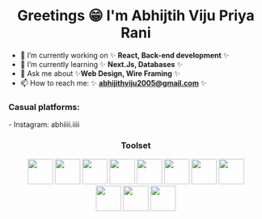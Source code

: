 <h1 align='center'>Greetings 😁 I'm Abhijtih Viju Priya Rani</h1>

- 💎 I’m currently working on ✨ **React, Back-end development** ✨
- 🌱 I’m currently learning ✨ **Next.Js, Databases** ✨
- 💬 Ask me about ✨**Web Design, Wire Framing** ✨
- 📫 How to reach me: ✨ **abhijithviju2005@gmail.com** ✨


<h3 align="left">Casual platforms:</h3>
- Instagram: abhiiii.iiii

<h3 align="center">Toolset</h3>
<p align="center">
  <img src='https://cdn.jsdelivr.net/gh/devicons/devicon/icons/c/c-original.svg' width=50 height=50>
  <img src='https://cdn.jsdelivr.net/gh/devicons/devicon/icons/java/java-original.svg' width=50 height=50>
  <img src='https://cdn.jsdelivr.net/gh/devicons/devicon/icons/python/python-original.svg' width=50 height=50>
  <img src='https://cdn.jsdelivr.net/gh/devicons/devicon/icons/html5/html5-original.svg' width=50 height=50>
  <img src='https://cdn.jsdelivr.net/gh/devicons/devicon/icons/css3/css3-original.svg' width=50 height=50>
  <img src='https://cdn.jsdelivr.net/gh/devicons/devicon@latest/icons/tailwindcss/tailwindcss-original.svg' width=50 height=50>
  <img src='https://cdn.jsdelivr.net/gh/devicons/devicon/icons/javascript/javascript-original.svg' width=50 height=50>
  <img src='https://cdn.jsdelivr.net/gh/devicons/devicon/icons/npm/npm-original-wordmark.svg' width=50 height=50><br>
  <img src='https://cdn.jsdelivr.net/gh/devicons/devicon/icons/react/react-original.svg' width=50 height=50>
  <img src='https://cdn.jsdelivr.net/gh/devicons/devicon/icons/mysql/mysql-original-wordmark.svg' width=50 height=50>
  <img src='https://cdn.jsdelivr.net/gh/devicons/devicon/icons/jetbrains/jetbrains-original.svg' width=50 height=50> 
  
</p>

<!--
**abhiiii05/abhiiii05** is a ✨ _special_ ✨ repository because its `README.md` (this file) appears on your GitHub profile.

Here are some ideas to get you started:

- 🔭 I’m currently working on ...
- 🌱 I’m currently learning ...
- 👯 I’m looking to collaborate on ...
- 🤔 I’m looking for help with ...
- 💬 Ask me about ...
- 📫 How to reach me: ...
- 😄 Pronouns: ...
- ⚡ Fun fact: ...
-->
